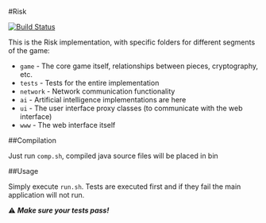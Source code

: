 #Risk

[![Build Status](https://magnum.travis-ci.com/peterjosling/risk.svg?token=nEtiwcz9kpeowqnZRHXC&branch=peterjosling/travis)](https://magnum.travis-ci.com/peterjosling/risk)

This is the Risk implementation, with specific folders for different segments of the game:
 * `game` - The core game itself, relationships between pieces, cryptography, etc.
 * `tests` - Tests for the entire implementation
 * `network` - Network communication functionality
 * `ai` - Artificial intelligence implementations are here
 * `ui` - The user interface proxy classes (to communicate with the web interface)
 * `www` - The web interface itself

##Compilation

Just run `comp.sh`, compiled java source files will be placed in bin

##Usage

Simply execute `run.sh`. Tests are executed first and if they fail the main application will not run.

:warning:  ***Make sure your tests pass!***
